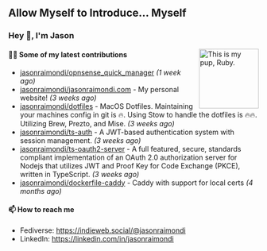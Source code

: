 ## Allow Myself to Introduce... Myself

### Hey :wave:, I'm Jason

<img align='right' alt="This is my pup, Ruby." src='https://jasonraimondi.com/misc/me/zombie-ruby-trimmed@2x.png' width='120px'>

#### 👨‍💻 Some of my latest contributions


- [jasonraimondi/opnsense_quick_manager](https://github.com/jasonraimondi/opnsense_quick_manager) _(1 week ago)_
- [jasonraimondi/jasonraimondi.com](https://github.com/jasonraimondi/jasonraimondi.com) - My personal website! _(3 weeks ago)_
- [jasonraimondi/dotfiles](https://github.com/jasonraimondi/dotfiles) - MacOS Dotfiles. Maintaining your machines config in git is :fire:. Using Stow to handle the dotfiles is :fire::fire:. Utilizing Brew, Prezto, and Mise. _(3 weeks ago)_
- [jasonraimondi/ts-auth](https://github.com/jasonraimondi/ts-auth) - A JWT-based authentication system with session management. _(3 weeks ago)_
- [jasonraimondi/ts-oauth2-server](https://github.com/jasonraimondi/ts-oauth2-server) - A full featured, secure, standards compliant implementation of an OAuth 2.0 authorization server for Nodejs that utilizes JWT and Proof Key for Code Exchange (PKCE), written in TypeScript.  _(3 weeks ago)_
- [jasonraimondi/dockerfile-caddy](https://github.com/jasonraimondi/dockerfile-caddy) - Caddy with support for local certs _(4 months ago)_

#### 📫 How to reach me

- Fediverse: https://indieweb.social/@jasonraimondi
- LinkedIn: https://linkedin.com/in/jasonraimondi
